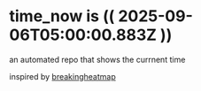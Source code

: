 # time_now is (( 2025-09-06T05:00:00.883Z ))

an automated repo that shows the currnent time

inspired by [breakingheatmap](https://github.com/breakingheatmap/breakingheatmap)
